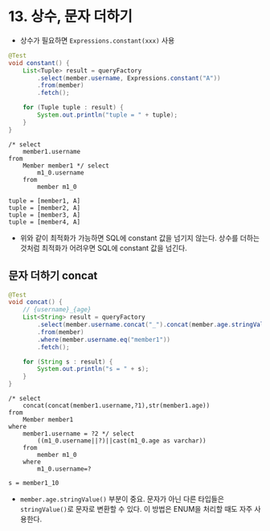# 13. 상수, 문자 더하기
- 상수가 필요하면 `Expressions.constant(xxx)` 사용
```java
@Test
void constant() {
    List<Tuple> result = queryFactory
        .select(member.username, Expressions.constant("A"))
        .from(member)
        .fetch();

    for (Tuple tuple : result) {
        System.out.println("tuple = " + tuple);
    }
}
```
```text
/* select
    member1.username 
from
    Member member1 */ select
        m1_0.username 
    from
        member m1_0

tuple = [member1, A]
tuple = [member2, A]
tuple = [member3, A]
tuple = [member4, A]
```
- 위와 같이 최적화가 가능하면 SQL에 constant 값을 넘기지 않는다. 상수를 더하는 것처럼 최적화가 어려우면 SQL에 constant 값을 넘긴다.

## 문자 더하기 concat
```java
@Test
void concat() {
    // {username}_{age}
    List<String> result = queryFactory
        .select(member.username.concat("_").concat(member.age.stringValue()))
        .from(member)
        .where(member.username.eq("member1"))
        .fetch();

    for (String s : result) {
        System.out.println("s = " + s);
    }
}
```
```text
/* select
    concat(concat(member1.username,?1),str(member1.age)) 
from
    Member member1 
where
    member1.username = ?2 */ select
        ((m1_0.username||?)||cast(m1_0.age as varchar)) 
    from
        member m1_0 
    where
        m1_0.username=?

s = member1_10
```
- `member.age.stringValue()` 부분이 중요. 문자가 아닌 다른 타입들은 `stringValue()`로 문자로 변환할 수 있다. 이 방법은
ENUM을 처리할 때도 자주 사용한다.
